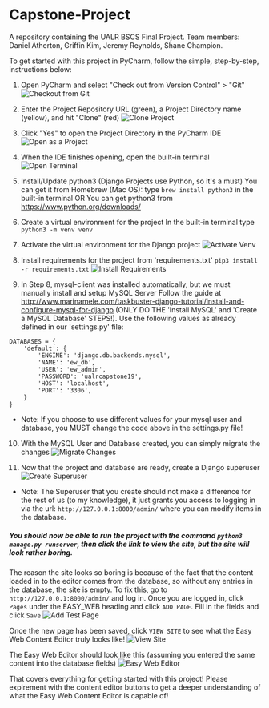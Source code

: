 # Capstone-Project
A repository containing the UALR BSCS Final Project. Team members: Daniel Atherton, Griffin Kim, Jeremy Reynolds, Shane Champion.

To get started with this project in PyCharm, follow the simple, step-by-step, instructions below:

1. Open PyCharm and select "Check out from Version Control" > "Git"
![Checkout from Git](https://imgur.com/jimrhgs.png)

2. Enter the Project Repository URL (green), a Project Directory name (yellow), and hit "Clone" (red)
![Clone Project](https://imgur.com/KzMgvDK.png)

3. Click "Yes" to open the Project Directory in the PyCharm IDE
![Open as a Project](https://imgur.com/0q77GFW.png)

4. When the IDE finishes opening, open the built-in terminal
![Open Terminal](https://imgur.com/CZIaEXd.png)
 
5. Install/Update python3 (Django Projects use Python, so it's a must)
You can get it from Homebrew (Mac OS):  type `brew install python3` in the built-in terminal
OR
You can get python3 from https://www.python.org/downloads/

6. Create a virtual environment for the project
In the built-in terminal type `python3 -m venv venv`

7. Activate the virtual environment for the Django project
![Activate Venv](https://imgur.com/Bl6095E.png)

8. Install requirements for the project from 'requirements.txt' `pip3 install -r requirements.txt`
![Install Requirements](https://imgur.com/5GWpXhw.png)

9. In Step 8, mysql-client was installed automatically, but we must manually install and setup MySQL Server
Follow the guide at http://www.marinamele.com/taskbuster-django-tutorial/install-and-configure-mysql-for-django (ONLY DO THE 'Install MySQL' and 'Create a MySQL Database' STEPS!). Use the following values as already defined in our 'settings.py' file:
```
DATABASES = {
    'default': {
        'ENGINE': 'django.db.backends.mysql',
        'NAME': 'ew_db',
        'USER': 'ew_admin',
        'PASSWORD': 'ualrcapstone19',
        'HOST': 'localhost',
        'PORT': '3306',
    }
}
```
* Note: If you choose to use different values for your mysql user and database, you MUST change the code above in the settings.py file!

10. With the MySQL User and Database created, you can simply migrate the changes
![Migrate Changes](https://imgur.com/jsjCmeJ.png)

11. Now that the project and database are ready, create a Django superuser
![Create Superuser](https://imgur.com/UeAuRxN.png)
* Note: The Superuser that you create should not make a difference for the rest of us (to my knowledge), it just grants you access to logging in via the url: `http://127.0.0.1:8000/admin/` where you can modify items in the database.

##### You should now be able to run the project with the command `python3 manage.py runserver`, then click the link to view the site, but the site will look rather boring.

The reason the site looks so boring is because of the fact that the content loaded in to the editor comes from the database, so without any entries in the database, the site is empty. To fix this, go to `http://127.0.0.1:8000/admin/` and log in. Once you are logged in, click `Pages` under the EASY_WEB heading and click `ADD PAGE`. Fill in the fields and click `Save`
![Add Test Page](https://imgur.com/jy0OZuU.png)

Once the new page has been saved, click `VIEW SITE` to see what the Easy Web Content Editor truly looks like!
![View Site](https://imgur.com/tm87e3E.png)

The Easy Web Editor should look like this (assuming you entered the same content into the database fields)
![Easy Web Editor](https://imgur.com/boPUvcO.png)

That covers everything for getting started with this project! Please expirement with the content editor buttons to get a deeper understanding of what the Easy Web Content Editor is capable of!
